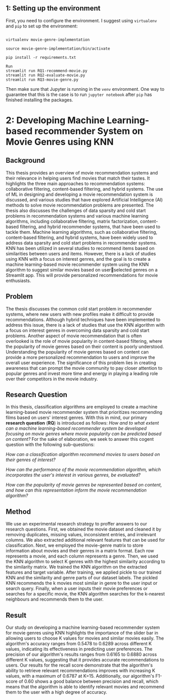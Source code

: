 ## 1: Setting up the environment

First, you need to configure the environment. I suggest using `virtualenv` and `pip` to set up the environment:

```

virtualenv movie-genre-implementation

source movie-genre-implementation/bin/activate

pip install -r requirements.txt

Run
streamlit run RQ1-recommend-movie.py
streamlit run RQ2-evaluate-movie.py
streamlit run RQ3-movie-genre.py
```

Then make sure that Jupyter is running in the `venv` environment. One way to guarantee that this is the case is to run `jupyter notebook` after `pip` has finished installing the packages.

# 2: Developing Machine Learning-based recommender System on Movie Genres using KNN

## Background

This thesis provides an overview of movie recommendation systems and their relevance in helping users find movies that match their tastes. It highlights the three main approaches to recommendation systems: collaborative filtering, content-based filtering, and hybrid systems. The use of ML in designing and developing a movie recommendation system is discussed, and various studies that have explored Artificial Intelligence (AI) methods to solve movie recommendation problems are presented. The thesis also discusses the challenges of data sparsity and cold start problems in recommendation systems and various machine learning algorithms, including collaborative filtering, matrix factorization, content-based filtering, and hybrid recommender systems, that have been used to tackle them. Machine learning
algorithms, such as collaborative filtering, content-based filtering, and hybrid systems, have been widely used to address data sparsity and cold start problems in recommender systems. KNN has been utilized in several studies to recommend items based on similarities between users and items. However, there is a lack of studies using KNN with a focus on interest genres, and the goal is to create a machine learning-based movie recommender system using the KNN algorithm to suggest similar movies based on userselected genres on a Streamlit app. This will provide personalized recommendations for movie
enthusiasts.

## Problem

The thesis discusses the common cold start problem in recommender systems, where new users with new profiles make it difficult to provide recommendations. Although hybrid techniques have been implemented to address this issue, there is a lack of studies that use the KNN algorithm with a focus on interest genres in overcoming data sparsity and cold start problems. Another aspect of movie recommendation that is often overlooked is the role of movie popularity in content-based filtering, where the popularity of movie genres based on their content is poorly understood. Understanding the popularity of movie genres based on content can provide a more personalized recommendation to users and improve the overall user experience. The significance of this problem lies in creating awareness that can
prompt the movie community to pay closer attention to popular genres and invest more time and energy in playing a leading role over their competitors in the movie industry.

## Research Question

In this thesis, classification algorithms are employed to create a machine learning-based movie
recommender system that prioritizes recommending films based on users' interest genres. With this in mind, our primary **research question** (**RQ**) is introduced as follows:
*How and to what extent can a machine learning-based recommender system be developed focusing on movie genres where movie popularity can be predicted based on content?*
For the sake of elaboration, we seek to answer this cogent question with the following sub-questions:

*How can a classification algorithm recommend movies to users based on their genres of
interest?*

*How can the performance of the movie recommendation algorithm, which incorporates the
user's interest in various genres, be evaluated?*

*How can the popularity of movie genres be represented based on content, and how can this representation inform the movie recommendation algorithm?*

## Method

We use an experimental research strategy to proffer answers to our research questions. First, we obtained the movie dataset and cleaned it by removing duplicates, missing values, inconsistent entries, and irrelevant columns. We also extracted additional relevant features that can be used for classification.
Next, we employed the movie-genre matrix to store information about movies and their genres in a matrix format. Each row represents a movie, and each column represents a genre. Then, we used the KNN algorithm to select K genres with the highest similarity according to the similarity matrix. We trained the KNN algorithm on the extracted features and target variable. After training, we applied pickle to our trained KNN and the similarity and genre parts of our dataset labels. The pickled KNN recommends the k movies most similar in genre to the user input or search query. Finally, when a user inputs their movie preferences or searches for a specific movie, the KNN algorithm searches for the k-nearest neighbours and recommends them to the user.

## Result

Our study on developing a machine learning-based recommender system for movie genres using KNN highlights the importance of the slider bar in allowing users to choose K values for movies and similar movies easily. The algorithm's accuracy ranges from 0.5478 to 0.6289 across different K values, indicating its effectiveness in predicting user preferences. The precision of our algorithm's results ranges from 0.6165 to 0.6880 across different K values, suggesting that it provides accurate recommendations to users. Our results for the recall score demonstrate that the algorithm's ability to retrieve relevant recommendations improves with increasing K values, with a maximum of 0.6787 at K=15. Additionally,
our algorithm's F1-score of 0.60 shows a good balance between precision and recall, which means that the algorithm is able to identify relevant movies and recommend them to the user with a high degree of accuracy.
